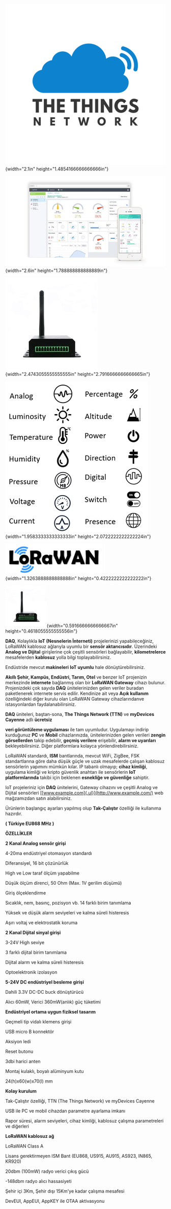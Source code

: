 ![](media/image1.png){width="2.1in" height="1.4854166666666666in"}

![](media/image2.jpeg){width="2.6in" height="1.788888888888889in"}

![](media/image4.png){width="2.4743055555555555in"
height="2.7916666666666665in"}

![](media/image6.png){width="1.9583333333333333in"
height="2.0722222222222224in"}

![](media/image7.png){width="1.3263888888888888in"
height="0.4222222222222222in"}

![](media/image8.jpeg){width="0.5916666666666667in"
height="0.4618055555555556in"}

**DAQ**, Kolaylıkla **IoT (Nesnelerin İnterneti)** projelerinizi
yapabileceğiniz, LoRaWAN kablosuz ağlarıyla uyumlu bir **sensör
aktarıcısıdır**. Üzerindeki **Analog ve Dijital** girişlerine çok
çeşitli sensörleri bağlayabilir, **kilometrelerce** mesafelerden
**kablosuz** yolla bilgi toplayabilirsiniz.

Endüstride mevcut **makineleri** **IoT uyumlu** hale
dönüştürebilirsiniz.

**Akıllı Şehir, Kampüs, Endüstri, Tarım, Otel** ve benzer IoT projenizin
merkezinde **internete** bağlanmış olan bir **LoRaWAN Gateway** cihazı
bulunur. Projenizdeki çok sayıda **DAQ** ünitelerinizden gelen veriler
buradan paketlenerek internete servis edilir. Kendinize ait veya **Açık
kullanım** özelliğindeki diğer kurulu olan LoRaWAN Gateway
cihazlarındanve istasyonlardan faydalanabilirsiniz.

**DAQ** üniteleri, baştan-sona, **The Things Network (TTN)** ve
**myDevices Cayenne** adlı **ücretsiz**

**veri görüntüleme uygulaması** ile tam uyumludur. Uygulamayı indirip
kurduğunuz **PC** ve **Mobil** cihazlarınızda, ünitelerinizden gelen
verileri **zengin görsellerden** takip edebilir, **geçmiş verilere**
erişebilir, **alarm ve uyarıları** bekleyebilirsiniz. Diğer platformlara
kolayca yönlendirebilirsiniz.

LoRaWAN standardı, **ISM** bantlarında, mevcut WiFi, ZigBee, FSK
standartlarına göre daha düşük güçle ve uzak mesafelerde çalışan
kablosuz sensörlerin yapımını mümkün kılar. IP tabanlı olmayıp; **cihaz
kimliği**, uygulama kimliği ve kripto güvenlik anahtarı ile sensörlerin
**IoT platformlarında** takibi için beklenen **esnekliğe ve güvenliğe**
sahiptir.

IoT projeleriniz için **DAQ** ünitelerini, Gateway cihazını ve çeşitli
Analog ve Dijital sensörleri
[[www.example.com]{.ul}](http://www.example.com/) web mağzamızdan satın
alabilirsiniz.

Ürünlerin başlangıç ayarları yapılmış olup **Tak-Çalıştır** özelliği ile
kullanıma hazırdır.

**( Türkiye EU868 MHz )**

**ÖZELLİKLER**

**2 Kanal Analog sensör girişi**

4-20ma endüstriyel otomasyon standardı

Diferansiyel, 16 bit çözünürlük

High ve Low taraf ölçüm yapabilme

Düşük ölçüm direnci, 50 Ohm (Max. 1V gerilim düşümü)

Giriş ölçeklendirme

Sıcaklık, nem, basınç, pozisyon vb. 14 farklı birim tanımlama

Yüksek ve düşük alarm seviyeleri ve kalma süreli histeresis

Aşırı voltaj ve elektrostatik koruma

**2 Kanal Dijital sinyal girişi**

3-24V High seviye

3 farklı dijital birim tanımlama

Dijital alarm ve kalma süreli histeresis

Optoelektronik izolasyon

**5-24V DC endüstriyel besleme girişi**

Dahili 3.3V DC-DC buck dönüştürücü

Alıcı 60mW, Verici 360mW(anlık) güç tüketimi

**Endüstriyel ortama uygun fiziksel tasarım**

Geçmeli tip vidalı klemens girişi

USB micro B konnektör

Aksiyon ledi

Reset butonu

3dbi harici anten

Montaj kulaklı, boyalı alüminyum kutu

24(h)x60(w)x70(l) mm

**Kolay kurulum**

Tak-Çalıştır özelliği, TTN (The Things Network) ve myDevices Cayenne

USB ile PC ve mobil cihazdan parametre ayarlama imkanı

Rapor süresi, alarm seviyeleri, cihaz kimliği, kablosuz çalışma
parametreleri ve diğerleri

**LoRaWAN kablosuz ağ**

LoRaWAN Class A

Lisans gerektirmeyen ISM Bant (EU868, US915, AU915, AS923, IN865, KR920)

20dbm (100mW) radyo verici çıkış gücü

-148dbm radyo alıcı hassasiyeti

Şehir içi 3Km, Şehir dışı 15Km'ye kadar çalışma mesafesi

DevEUI, AppEUI, AppKEY ile OTAA aktivasyonu
